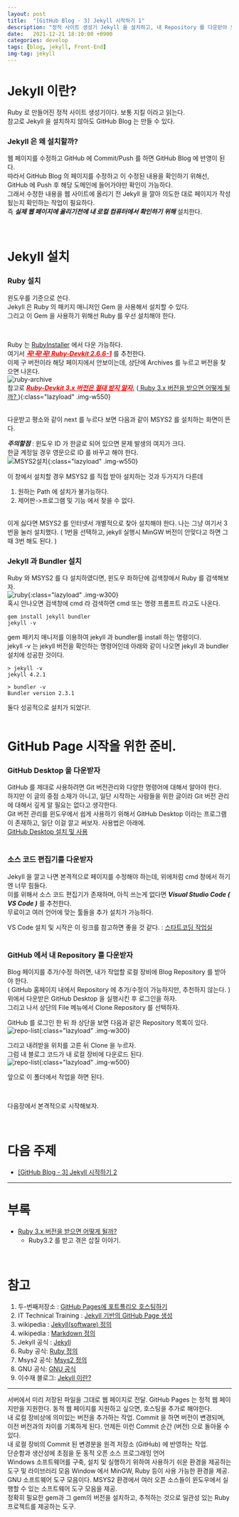 ```yaml
---
layout: post
title:  "[GitHub Blog - 3] Jekyll 시작하기 1"
description: "정적 사이트 생성기 Jekyll 을 설치하고, 내 Repository 를 다운받아 보자."
date:   2021-12-21 18:10:00 +0900
categories: develop
tags: [blog, jekyll, Front-End]
img-tag: jekyll
---
```

 
# Jekyll 이란?
Ruby 로 만들어진 <span class="tooltip" id="id-1">정적 사이트</span> 생성기이다. 보통 지킬 이라고 읽는다.  
참고로 Jekyll 을 설치하지 않아도 GitHub Blog 는 만들 수 있다.  


### Jekyll 은 왜 설치할까?  
웹 페이지를 수정하고 GitHub 에 <span class="tooltip" id="id-2">Commit</span>/<span class="tooltip" id="id-3">Push</span> 를 하면 GitHub Blog 에 반영이 된다.  
따라서 GitHub Blog 의 페이지를 수정하고 이 수정된 내용을 확인하기 위해선,    
GitHub 에 Push 후 해당 도메인에 들어가야만 확인이 가능하다.  
그래서 수정한 내용을 웹 사이트에 올리기 전 Jekyll 을 깔아 의도한 대로 페이지가 작성됬는지 확인하는 작업이 필요하다.  
즉 ***실제 웹 페이지에 올리기전에 내 로컬 컴퓨터에서 확인하기 위해*** 설치한다.

<br>


# Jekyll 설치  

### Ruby 설치
윈도우를 기준으로 쓴다.  
Jekyll 은 <span class="tooltip" id="id-4">Ruby</span> 의 패키지 매니저인 Gem 을 사용해서 설치할 수 있다.  
그리고 이 Gem 을 사용하기 위해선 Ruby 를 우선 설치해야 한다.  

<br>

Ruby 는 [RubyInstaller][Ruby-install-link] 에서 다운 가능하다.  
여기서 <span style="color:red">***<U>꼭!꼭!꼭! Ruby-Devkit 2.6.6-1</U>***</span> 를 추천한다.  
이제 구 버전이라 해당 페이지에서 안보이는데, 상단에 Archives 를 누르고 버전을 찾으면 나온다.   
![ruby-archive](/assets/img/post-img/jekyll-start/ruby-archive.png)    
참고로 <span style="color:red">***<U>Ruby-Devkit 3.x 버전은 절대 받지 말자.</U>***</span>
([ Ruby 3.x 버전을 받으면 어떻게 될까? ][install-lastest-ruby-link]){:class="lazyload" .img-w550}  
<br>

다운받고 평소와 같이 next 를 누르다 보면 다음과 같이 
<span class="tooltip" id="id-5">MSYS2</span> 를 설치하는 화면이 뜬다.  

***주의할점*** : 윈도우 ID 가 한글로 되어 있으면 문제 발생의 여지가 크다.  
한글 계정일 경우 영문으로 ID 를 바꾸고 해야 한다.  
![MSYS2설치](/assets/img/post-img/jekyll-start/msys2-install.png){:class="lazyload" .img-w550}    

이 창에서 설치할 경우 MSYS2 를 직접 받아 설치하는 것과 두가지가 다른데
1. 원하는 Path 에 설치가 불가능하다.
2. 제어판->프로그램 및 기능 에서 찾을 수 없다.

<br>
이게 싫다면 MSYS2 를 인터넷서 개별적으로 찾아 설치해야 한다.  
나는 그냥 여기서 3번을 눌러 설치했다.  
( 1번을 선택하고, jekyll 실행시 <span class="tooltip" id="id-6">MinGW</span> 버전이 안맞다고 하면 그때 3번 해도 된다. )  
<br>

### Jekyll 과 Bundler 설치
Ruby 와 MSYS2 를 다 설치하였다면, 윈도우 좌하단에 검색창에서 Ruby 를 검색해보자.  
![ruby](/assets/img/post-img/jekyll-start/cmd-ruby.png){:class="lazyload" .img-w300}    
혹시 안나오면 검색창에 cmd 라 검색하면 cmd 또는  명령 프롬프트 라고도 나온다.  
```
gem install jekyll bundler
jekyll -v
```
 gem 패키지 매니저를 이용하여 jekyll 과 <span class="tooltip" id="id-7">bundler</span>를 install 하는 명령이다.  
jekyll -v 는 jekyll 버전을 확인하는 명령어인데 아래와 같이 나오면 jekyll 과 bundler 설치에 성공한 것이다.  
```
> jekyll -v
jekyll 4.2.1

> bundler -v
Bundler version 2.3.1
```
둘다 성공적으로 설치가 되었다!.  
<br>

# GitHub Page 시작을 위한 준비.

### GitHub Desktop 을 다운받자  
GitHub 를 제대로 사용하려면 Git 버전관리와 다양한 명령어에 대해서 알아야 한다.  
하지만 이 글의 중점 소재가 아니고, 일단 시작하는 사람들을 위한 글이라 Git 버전 관리에 대해서 깊게 알 필요는 없다고 생각한다.  
Git 버전 관리를 윈도우에서 쉽게 사용하기 위해서 GitHub Desktop 이라는 프로그램이 존재하고, 일단 이걸 깔고 써보자. 사용법은 아래에.   
[GitHub Desktop 설치 및 사용][GitHub-Desktop-link]    
<br>

### 소스 코드 편집기를 다운받자  
Jekyll 을 깔고 나면 본격적으로 페이지를 수정해야 하는데, 위에처럼 cmd 창에서 하기엔 너무 힘들다.  
이를 위해서 소스 코드 편집기가 존재하며, 아직 쓰는게 없다면  ***Visual Studio Code ( VS Code )***  를 추천한다.  
무료이고 여러 언어에 맞는 툴들을 추가 설치가 가능하다.    

VS Code 설치 및 시작은 이 링크를 참고하면 좋을 것 같다. : [스타트코딩 작업실][스타트코딩 작업실-link]   
<br>


### GitHub 에서 내 Repository 를 다운받자
Blog 페이지를 추가/수정 하려면, 내가 작업할 로컬 장비에 Blog Repository 를 받아야 한다.    
( GitHub 홈페이지 내에서 Repository 에 추가/수정이 가능하지만, 추천하지 않는다. )   
위에서 다운받은 GitHub Desktop 을 실행시킨 후 로그인을 하자.  
그리고 나서 상단의 File 메뉴에서 Clone Repository 를 선택하자.  

GitHub 를 로그인 한 뒤 좌 상단을 보면 다음과 같은 Repository 목록이 있다.  
![repo-list](/assets/img/post-img/jekyll-start/clone-repo.png){:class="lazyload" .img-w300}      


그리고 내려받을 위치를 고른 뒤 Clone 을 누르자.  
그럼 내 블로그 코드가 내 로컬 장비에 다운로드 된다.  
![repo-list](/assets/img/post-img/jekyll-start/clone-repo2.png){:class="lazyload" .img-w500}  

앞으로 이 폴더에서 작업을 하면 된다.  
 
<br>


다음장에서 본격적으로 시작해보자.  

<br>

# 다음 주제
- [[GitHub Blog - 3] Jekyll 시작하기 2][jekyll-link2]
<hr>


# 부록
- [ Ruby 3.x 버전을 받으면 어떻게 될까? ][install-lastest-ruby-link]
  - Ruby3.2 를 받고 겪은 삽질 이야기.  

<br>

# 참고
1. 두-번째저장소 : [GitHub Pages에 포트폴리오 호스팅하기][github-page-link]
2. IT Technical Training : [Jekyll 기반의 GitHub Page 생성][it-tech-link]
3. wikipedia : [Jekyll(software) 정의][jekyll-wiki-link]
4. wikipedia : [Markdown 정의][markdown-link]
5. Jekyll 공식 : [Jekyll][jekyll-link]
6. Ruby 공식: [Ruby 정의][Ruby-link]
7. Msys2 공식: [Msys2 정의][msys2-link]
8. GNU 공식: [GNU 공식][GNU-link]
9. 이수재 블로그: [Jekyll 이란?][이수재-link]

<hr>
<div class="tooltip-desc">
    <div class="tooltip-description" id="desc-1">
        서버에서 미리 저장된 파일을 그대로 웹 페이지로 전달.
        GitHub Pages 는 정적 웹 페이지만을 지원한다.
        동적 웹 페이지를 지원하고 싶으면, 호스팅을 추가로 해야한다.
    </div> 
    <div class="tooltip-description" id="desc-2">
    내 로컬 장비상에 의미있는 버전을 추가하는 작업. Commit 을 하면 버전이 변경되며, 이전 버전과의 차이를 기록하게 된다. 언제든 이런 Commit 순간 (버전) 으로 돌아올 수 있다.
    </div>
    <div class="tooltip-description" id="desc-3">
    내 로컬 장비의 Commit 된 변경분을 원격 저장소 (GitHub) 에 반영하는 작업.
    </div>
    <div class="tooltip-description" id="desc-4">
    단순함과 생산성에 초점을 둔 동적 오픈 소스 프로그래밍 언어
    </div>  
    <div class="tooltip-description" id="desc-5">
        Windows 소프트웨어를 구축, 설치 및 실행하기 위하여 사용하기 쉬운 환경을 제공하는 도구 및 라이브러리 모음
        Window 에서 MinGW, Ruby 등이 사용 가능한 환경을 제공.
        </div>
    <div class="tooltip-description" id="desc-6">
        GNU 소프트웨어 도구 모음이다. 
        MSYS2 환경에서 여러 오픈 소스들이 윈도우에서 실행할 수 있는 소프트웨어 도구 모음을 제공.
    </div> 
    <div class="tooltip-description" id="desc-7">
    정확히 필요한 gem과 그 gem의 버전을 설치하고, 추적하는 것으로 일관성 있는 Ruby 프로젝트를 제공하는 도구.
    </div>
</div>


[github-page-link]: https://shxrecord.tistory.com/203
[it-tech-link]: https://moon9342.github.io/jekyll-start
[markdown-link]: https://ko.wikipedia.org/wiki/%EB%A7%88%ED%81%AC%EB%8B%A4%EC%9A%B4
[jekyll-link]: https://jekyllrb.com/
[jekyll-wiki-link]: https://en.wikipedia.org/wiki/Jekyll_(software)
[Ruby-link]: https://www.ruby-lang.org/ko/
[Ruby-install-link]: https://rubyinstaller.org/downloads/
[스타트코딩 작업실-link]: https://startcoding0.tistory.com/9
[GitHub-Desktop-link]: https://boheeee.tistory.com/27
[이수재-link]: https://soojae.tistory.com/16
[msys2-link]: https://www.msys2.org/
[GNU-link]: http://korea.gnu.org/

[jekyll-link2]: /develop/2021/12/21/blog-start-jekyll2.html
[install-lastest-ruby-link]: /bugs/2021/12/23/install-lastest-ruby.html